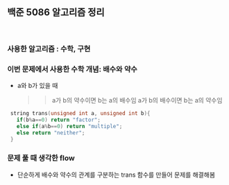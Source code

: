 ## 백준 5086 알고리즘 정리 ##
<br>

### 사용한 알고리즘 : 수학, 구현 ###

### 이번 문제에서 사용한 수학 개념: 배수와 약수 ###
- a와 b가 있을 때
  >> a가 b의 약수이면 b는 a의 배수임
  >> a가 b의 배수이면 b는 a의 약수임

 ```c++
  string trans(unsigned int a, unsigned int b){
    if(b%a==0) return "factor";
    else if(a%b==0) return "multiple";
    else return "neither";
  }

 ```

### 문제 풀 때 생각한 flow ###
- 단순하게 배수와 약수의 관계를 구분하는 trans 함수를 만들어 문제를 해결해봄
  <br><br>

